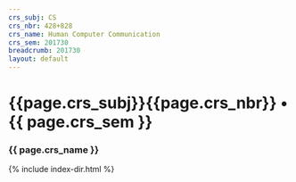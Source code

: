 ```yaml
---
crs_subj: CS
crs_nbr: 428+828
crs_name: Human Computer Communication
crs_sem: 201730
breadcrumb: 201730
layout: default
---
```

# {{page.crs_subj}}{{page.crs_nbr}} &bull; {{ page.crs_sem }}

### {{ page.crs_name }}

{% include index-dir.html %}
